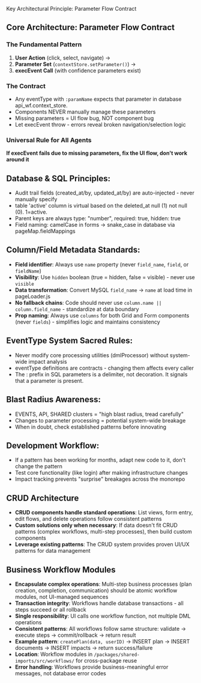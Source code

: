  Key Architectural Principle: Parameter Flow Contract

  ## Core Architecture: Parameter Flow Contract

  ### The Fundamental Pattern
  1. **User Action** (click, select, navigate) →
  2. **Parameter Set** (`contextStore.setParameter()`) →
  3. **execEvent Call** (with confidence parameters exist)

  ### The Contract
  - Any eventType with `:paramName` expects that parameter in database api_wf.context_store.
  - Components NEVER manually manage these parameters
  - Missing parameters = UI flow bug, NOT component bug
  - Let execEvent throw - errors reveal broken navigation/selection logic

  ### Universal Rule for All Agents
  **If execEvent fails due to missing parameters, fix the UI flow, don't work around it**

## Database & SQL Principles:
  - Audit trail fields (created_at/by, updated_at/by) are auto-injected - never manually specify
  - table 'active' column is virtual based on the deleted_at null (1) not null (0).  1=active.
  - Parent keys are always type: "number", required: true, hidden: true
  - Field naming: camelCase in forms → snake_case in database via pageMap.fieldMappings

## Column/Field Metadata Standards:
  - **Field identifier**: Always use `name` property (never `field_name`, `field`, or `fieldName`)
  - **Visibility**: Use `hidden` boolean (true = hidden, false = visible) - never use `visible`
  - **Data transformation**: Convert MySQL `field_name` → `name` at load time in pageLoader.js
  - **No fallback chains**: Code should never use `column.name || column.field_name` - standardize at data boundary
  - **Prop naming**: Always use `columns` for both Grid and Form components (never `fields`) - simplifies logic and maintains consistency

## EventType System Sacred Rules:
  - Never modify core processing utilities (dmlProcessor) without system-wide impact analysis
  - eventType definitions are contracts - changing them affects every caller
  - The : prefix in SQL parameters is a delimiter, not decoration.  It signals that a parameter is present.  

## Blast Radius Awareness:
  - EVENTS, API, SHARED clusters = "high blast radius, tread carefully"
  - Changes to parameter processing = potential system-wide breakage
  - When in doubt, check established patterns before innovating

## Development Workflow:
  - If a pattern has been working for months, adapt new code to it, don't change the pattern
  - Test core functionality (like login) after making infrastructure changes
  - Impact tracking prevents "surprise" breakages across the monorepo

## CRUD Architecture
  - **CRUD components handle standard operations**: List views, form entry, edit flows, and delete operations follow consistent patterns
  - **Custom solutions only when necessary**: If data doesn't fit CRUD patterns (complex workflows, multi-step processes), then build custom components
  - **Leverage existing patterns**: The CRUD system provides proven UI/UX patterns for data management

## Business Workflow Modules
  - **Encapsulate complex operations**: Multi-step business processes (plan creation, completion, communication) should be atomic workflow modules, not UI-managed sequences
  - **Transaction integrity**: Workflows handle database transactions - all steps succeed or all rollback
  - **Single responsibility**: UI calls one workflow function, not multiple DML operations
  - **Consistent patterns**: All workflows follow same structure: validate → execute steps → commit/rollback → return result
  - **Example pattern**: `createPlan(data, userID)` → INSERT plan → INSERT documents → INSERT impacts → return success/failure
  - **Location**: Workflow modules in `/packages/shared-imports/src/workflows/` for cross-package reuse
  - **Error handling**: Workflows provide business-meaningful error messages, not database error codes

